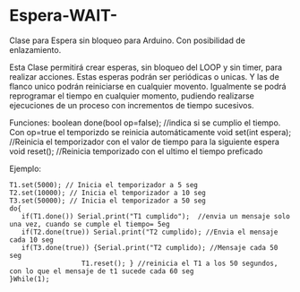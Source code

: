 # Espera-WAIT-
Clase para Espera sin bloqueo para Arduino. Con posibilidad de enlazamiento.

Esta Clase permitirá crear esperas, sin bloqueo del LOOP y sin timer, para realizar acciones.
Estas esperas podrán ser periódicas o unicas. Y las de flanco unico podrán reiniciarse en cualquier movento.
Igualmente se podrá reprogramar el tiempo en cualquier momento, pudiendo realizarse ejecuciones de un proceso con 
incrementos de tiempo sucesivos.

Funciones:
   boolean done(bool op=false); //indica si se cumplio el tiempo. Con op=true el temporizdo se reinicia automáticamente
   void set(int espera);  //Reinicia el temporizador con el valor de tiempo para la siguiente espera
   void reset(); //Reinicia temporizado con el ultimo el tiempo preficado

Ejemplo:

    T1.set(5000); // Inicia el temporizador a 5 seg
    T2.set(10000); // Inicia el temporizador a 10 seg
    T3.set(50000); // Inicia el temporizador a 50 seg
    do{   
       if(T1.done()) Serial.print("T1 cumplido");  //envia un mensaje solo una vez, cuando se cumple el tiempo= 5eg
       if(T2.done(true)) Serial.print("T2 cumplido); //Envia el mensaje cada 10 seg
       if(T3.done(true)) {Serial.print("T2 cumplido); //Mensaje cada 50 seg
                      T1.reset(); } //reinicia el T1 a los 50 segundos, con lo que el mensaje de t1 sucede cada 60 seg
    }While(1);
